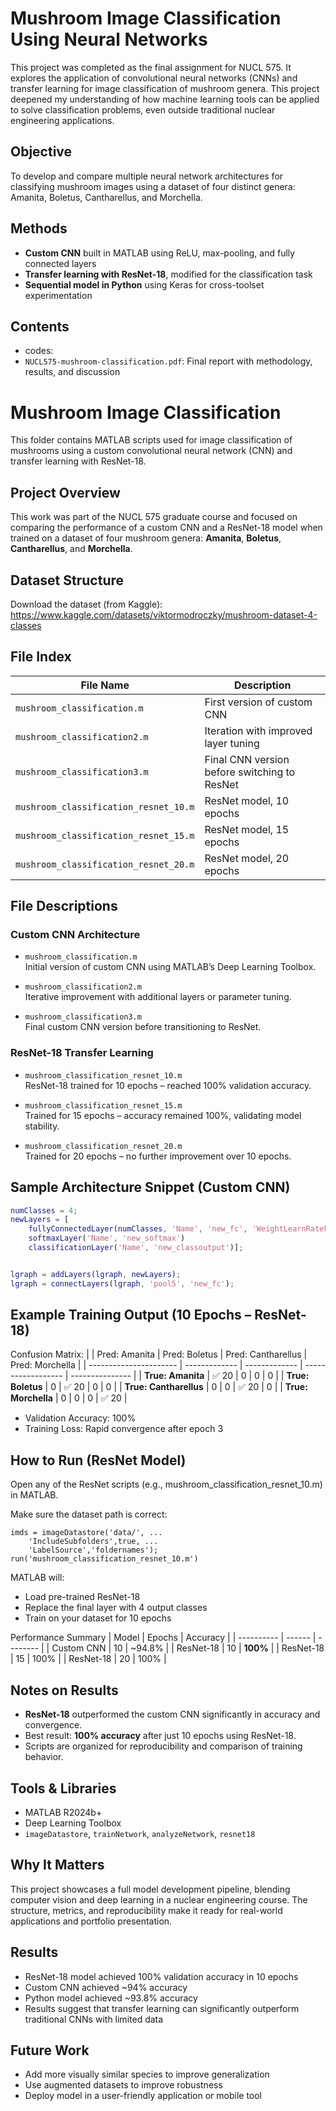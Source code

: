 # Mushroom Image Classification Using Neural Networks

This project was completed as the final assignment for NUCL 575. It explores the application of convolutional neural networks (CNNs) and transfer learning for image classification of mushroom genera. This project deepened my understanding of how machine learning tools can be applied to solve classification problems, even outside traditional nuclear engineering applications.


## Objective
To develop and compare multiple neural network architectures for classifying mushroom images using a dataset of four distinct genera: Amanita, Boletus, Cantharellus, and Morchella.

## Methods
- **Custom CNN** built in MATLAB using ReLU, max-pooling, and fully connected layers
- **Transfer learning with ResNet-18**, modified for the classification task
- **Sequential model in Python** using Keras for cross-toolset experimentation

## Contents
- codes:
- `NUCL575-mushroom-classification.pdf`: Final report with methodology, results, and discussion

# Mushroom Image Classification

This folder contains MATLAB scripts used for image classification of mushrooms using a custom convolutional neural network (CNN) and transfer learning with ResNet-18. 

## Project Overview

This work was part of the NUCL 575 graduate course and focused on comparing the performance of a custom CNN and a ResNet-18 model when trained on a dataset of four mushroom genera: **Amanita**, **Boletus**, **Cantharellus**, and **Morchella**.

## Dataset Structure

Download the dataset (from Kaggle): https://www.kaggle.com/datasets/viktormodroczky/mushroom-dataset-4-classes

## File Index

| File Name                             | Description                                  |
| ------------------------------------- | -------------------------------------------- |
| `mushroom_classification.m`           | First version of custom CNN                  |
| `mushroom_classification2.m`          | Iteration with improved layer tuning         |
| `mushroom_classification3.m`          | Final CNN version before switching to ResNet |
| `mushroom_classification_resnet_10.m` | ResNet model, 10 epochs                      |
| `mushroom_classification_resnet_15.m` | ResNet model, 15 epochs                      |
| `mushroom_classification_resnet_20.m` | ResNet model, 20 epochs                      |


## File Descriptions

### Custom CNN Architecture
- `mushroom_classification.m`  
  Initial version of custom CNN using MATLAB’s Deep Learning Toolbox.
  
- `mushroom_classification2.m`  
  Iterative improvement with additional layers or parameter tuning.
  
- `mushroom_classification3.m`  
  Final custom CNN version before transitioning to ResNet.

### ResNet-18 Transfer Learning
- `mushroom_classification_resnet_10.m`  
  ResNet-18 trained for 10 epochs – reached 100% validation accuracy.
  
- `mushroom_classification_resnet_15.m`  
  Trained for 15 epochs – accuracy remained 100%, validating model stability.
  
- `mushroom_classification_resnet_20.m`  
  Trained for 20 epochs – no further improvement over 10 epochs.

## Sample Architecture Snippet (Custom CNN)

```matlab
numClasses = 4;
newLayers = [
    fullyConnectedLayer(numClasses, 'Name', 'new_fc', 'WeightLearnRateFactor', 10, 'BiasLearnRateFactor', 10)
    softmaxLayer('Name', 'new_softmax')
    classificationLayer('Name', 'new_classoutput')];


lgraph = addLayers(lgraph, newLayers);
lgraph = connectLayers(lgraph, 'pool5', 'new_fc');

```

## Example Training Output (10 Epochs – ResNet-18)
Confusion Matrix:
|                        | Pred: Amanita | Pred: Boletus | Pred: Cantharellus | Pred: Morchella |
| ---------------------- | ------------- | ------------- | ------------------ | --------------- |
| **True: Amanita**      | ✅ 20          | 0             | 0                  | 0               |
| **True: Boletus**      | 0             | ✅ 20          | 0                  | 0               |
| **True: Cantharellus** | 0             | 0             | ✅ 20               | 0               |
| **True: Morchella**    | 0             | 0             | 0                  | ✅ 20            |

- Validation Accuracy: 100%
- Training Loss: Rapid convergence after epoch 3

## How to Run (ResNet Model)
Open any of the ResNet scripts (e.g., mushroom_classification_resnet_10.m) in MATLAB.

Make sure the dataset path is correct:
```
imds = imageDatastore('data/', ...
    'IncludeSubfolders',true, ...
    'LabelSource','foldernames');
run('mushroom_classification_resnet_10.m')
```
MATLAB will:
- Load pre-trained ResNet-18
- Replace the final layer with 4 output classes
- Train on your dataset for 10 epochs

Performance Summary
| Model      | Epochs | Accuracy |
| ---------- | ------ | -------- |
| Custom CNN | 10     | \~94.8%  |
| ResNet-18  | 10     | **100%** |
| ResNet-18  | 15     | 100%     |
| ResNet-18  | 20     | 100%     |


## Notes on Results
- **ResNet-18** outperformed the custom CNN significantly in accuracy and convergence.
- Best result: **100% accuracy** after just 10 epochs using ResNet-18.
- Scripts are organized for reproducibility and comparison of training behavior.

## Tools & Libraries
- MATLAB R2024b+
- Deep Learning Toolbox
- `imageDatastore`, `trainNetwork`, `analyzeNetwork`, `resnet18`

## Why It Matters
This project showcases a full model development pipeline, blending computer vision and deep learning in a nuclear engineering course. The structure, metrics, and reproducibility make it ready for real-world applications and portfolio presentation.

## Results
- ResNet-18 model achieved 100% validation accuracy in 10 epochs
- Custom CNN achieved ~94% accuracy
- Python model achieved ~93.8% accuracy
- Results suggest that transfer learning can significantly outperform traditional CNNs with limited data

## Future Work
- Add more visually similar species to improve generalization
- Use augmented datasets to improve robustness
- Deploy model in a user-friendly application or mobile tool

